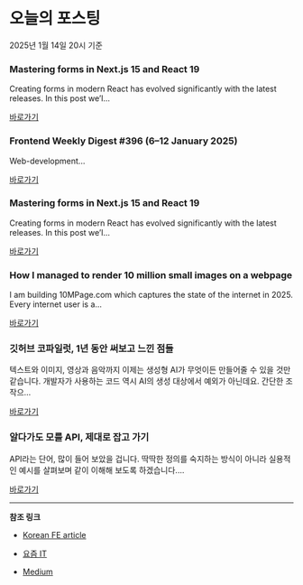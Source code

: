 # 오늘의 포스팅 
2025년 1월 14일 20시 기준 

### Mastering forms in Next.js 15 and React 19 

 Creating forms in modern React has evolved significantly with the latest releases. In this post we’l... 

 [바로가기](https://medium.com/m/signin?actionUrl=https%3A%2F%2Fmedium.com%2F_%2Fbookmark%2Fp%2Fe3d2d783946b&operation=register&redirect=https%3A%2F%2Fmedium.com%2F%40kolbysisk%2Fmastering-forms-in-next-js-15-and-react-19-e3d2d783946b&source=---recommended_stories---nextjs---0-84----------------bookmark_preview----dc027d86_d8ba_43f5_a827_93494b2e3a42-------) 

### Frontend Weekly Digest #396 (6–12 January 2025) 

 Web-development... 

 [바로가기](https://medium.com/m/signin?actionUrl=https%3A%2F%2Fmedium.com%2F_%2Fbookmark%2Fp%2F72db0d1bccfc&operation=register&redirect=https%3A%2F%2Ffrontender-ua.medium.com%2Ffrontend-weekly-digest-396-6-12-january-2025-72db0d1bccfc&source=---recommended_stories---front_end_development---0-84----------------bookmark_preview----e24ecb38_8cd0_42b2_a12a_c05417634efa-------) 

### Mastering forms in Next.js 15 and React 19 

 Creating forms in modern React has evolved significantly with the latest releases. In this post we’l... 

 [바로가기](https://medium.com/m/signin?actionUrl=https%3A%2F%2Fmedium.com%2F_%2Fbookmark%2Fp%2Fe3d2d783946b&operation=register&redirect=https%3A%2F%2Fmedium.com%2F%40kolbysisk%2Fmastering-forms-in-next-js-15-and-react-19-e3d2d783946b&source=---recommended_stories---react---0-84----------------bookmark_preview----5311e5ce_f906_45e0_9176_3fdd412c8b43-------) 

### How I managed to render 10 million small images on a webpage 

 I am building 10MPage.com which captures the state of the internet in 2025. Every internet user is a... 

 [바로가기](https://medium.com/m/signin?actionUrl=https%3A%2F%2Fmedium.com%2F_%2Fbookmark%2Fp%2F590d75b81b4e&operation=register&redirect=https%3A%2F%2Fmedium.com%2F%40vincent-bean%2Fhow-i-managed-to-render-10-million-small-images-on-a-webpage-590d75b81b4e&source=---recommended_stories---javascript---0-84----------------bookmark_preview----41f8aae1_de45_4e5c_a856_8fd8f5da2d6e-------) 

### 깃허브 코파일럿, 1년 동안 써보고 느낀 점들 

 텍스트와 이미지, 영상과 음악까지 이제는 생성형 AI가 무엇이든 만들어줄 수 있을 것만 같습니다. 개발자가 사용하는 코드 역시 AI의 생성 대상에서 예외가 아닌데요. 간단한 조작으... 

 [바로가기](https://yozm.wishket.com/magazine/detail/2931/) 

### 알다가도 모를 API, 제대로 잡고 가기 

 API라는 단어, 많이 들어 보았을 겁니다. 딱딱한 정의를 숙지하는 방식이 아니라 실용적인 예시를 살펴보며 같이 이해해 보도록 하겠습니다.... 

 [바로가기](https://yozm.wishket.com/magazine/detail/2925/) 

---

**참조 링크**

- [Korean FE article](https://kofearticle.substack.com) 

- [요즘 IT](https://yozm.wishket.com/magazine) 

- [Medium](https://medium.com) 

